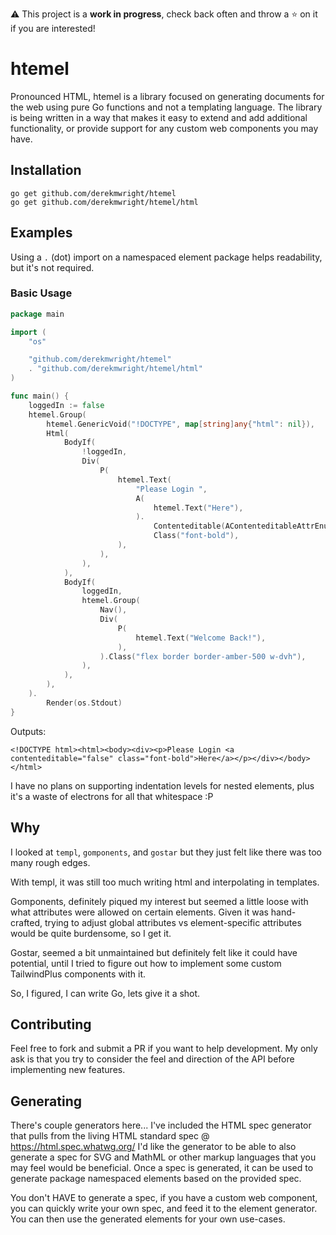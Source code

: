⚠️ This project is a **work in progress**, check back often and throw a ⭐ on it if you are interested!

# htemel

Pronounced HTML, htemel is a library focused on generating documents for the web using pure Go functions and not a templating language.
The library is being written in a way that makes it easy to extend and add additional functionality, or provide support for any custom web components you may have.

## Installation

```shell
go get github.com/derekmwright/htemel
go get github.com/derekmwright/htemel/html
```

## Examples

Using a `.` (dot) import on a namespaced element package helps readability, but it's not required.

### Basic Usage

```go
package main

import (
	"os"

	"github.com/derekmwright/htemel"
	. "github.com/derekmwright/htemel/html"
)

func main() {
	loggedIn := false
	htemel.Group(
		htemel.GenericVoid("!DOCTYPE", map[string]any{"html": nil}),
		Html(
			BodyIf(
				!loggedIn,
				Div(
					P(
						htemel.Text(
							"Please Login ",
							A(
								htemel.Text("Here"),
							).
								Contenteditable(AContenteditableAttrEnumFalse).
								Class("font-bold"),
						),
					),
				),
			),
			BodyIf(
				loggedIn,
				htemel.Group(
					Nav(),
					Div(
						P(
							htemel.Text("Welcome Back!"),
						),
					).Class("flex border border-amber-500 w-dvh"),
				),
			),
		),
	).
		Render(os.Stdout)
}
```

Outputs:
```text
<!DOCTYPE html><html><body><div><p>Please Login <a contenteditable="false" class="font-bold">Here</a></p></div></body></html>
```
I have no plans on supporting indentation levels for nested elements, plus it's a waste of electrons for all that whitespace :P

## Why

I looked at `templ`, `gomponents`, and `gostar` but they just felt like there was too many rough edges.

With templ, it was still too much writing html and interpolating in templates.

Gomponents, definitely piqued my interest but seemed a little loose with what attributes were allowed on certain elements.
Given it was hand-crafted, trying to adjust global attributes vs element-specific attributes would be quite burdensome, so I get it.

Gostar, seemed a bit unmaintained but definitely felt like it could have potential, until I tried to figure out how to implement some custom TailwindPlus components with it.

So, I figured, I can write Go, lets give it a shot.

## Contributing

Feel free to fork and submit a PR if you want to help development.
My only ask is that you try to consider the feel and direction of the API before implementing new features.

## Generating

There's couple generators here...
I've included the HTML spec generator that pulls from the living HTML standard spec @ https://html.spec.whatwg.org/
I'd like the generator to be able to also generate a spec for SVG and MathML or other markup languages that you may feel would be beneficial.
Once a spec is generated, it can be used to generate package namespaced elements based on the provided spec.

You don't HAVE to generate a spec, if you have a custom web component, you can quickly write your own spec, and feed it to the element generator.
You can then use the generated elements for your own use-cases.
